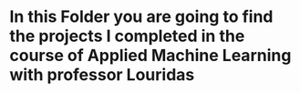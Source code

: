 # In this Folder you are going to find the projects I completed in the course of Applied Machine Learning with professor Louridas
